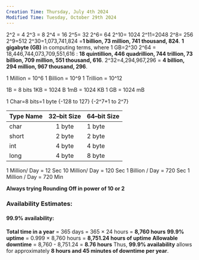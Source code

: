 ```yaml
---
Creation Time: Thursday, July 4th 2024
Modified Time: Tuesday, October 29th 2024
---
```

2^2 = 4
2^3 = 8
2^4 = 16
2^5= 32
2^6= 64
2^10= 1024
2^11=2048
2^8= 256
2^9=512
2^30=1,073,741,824 =**1 billion, 73 million, 741 thousand, 824**.   **1 gigabyte (GB)** in computing terms, where 1 GB=2^30
2^64 = 18,446,744,073,709,551,616 : **18 quintillion, 446 quadrillion, 744 trillion, 73 billion, 709 million, 551 thousand, 616**.
2^32=4,294,967,296 = **4 billion, 294 million, 967 thousand, 296**.




1 Million = 10^6
1 Billion = 10^9
1 Trillion = 10^12


1B = 8 bits
1KB = 1024 B
1mB = 1024 KB
1 GB = 1024 mB

1 Char=8 bits=1 byte {-128 to 127} {-2^7+1 to 2^7}

Type Name | 32–bit Size | 64–bit Size
:-- | :--: | :--
char | 1 byte | 1 byte
short | 2 byte | 2 byte
int | 4 byte | 4 byte
long | 4 byte | 8 byte









1 Million/ Day = 12 Sec
10 Million/ Day = 120 Sec
1 Billion / Day = 720 Sec
1 Million / Day = 720 Min

**Always trying Rounding Off in power of 10 or 2**


### Availability Estimates:
#### 99.9% availability:
**Total time in a year** = 365 days = 365 × 24 hours = **8,760 hours**
**99.9% uptime** = 0.999 × 8,760 hours = **8,751.24 hours of uptime**
**Allowable downtime** = 8,760 - 8,751.24 = **8.76 hours**
Thus, **99.9% availability** allows for approximately **8 hours and 45 minutes of downtime per year**.